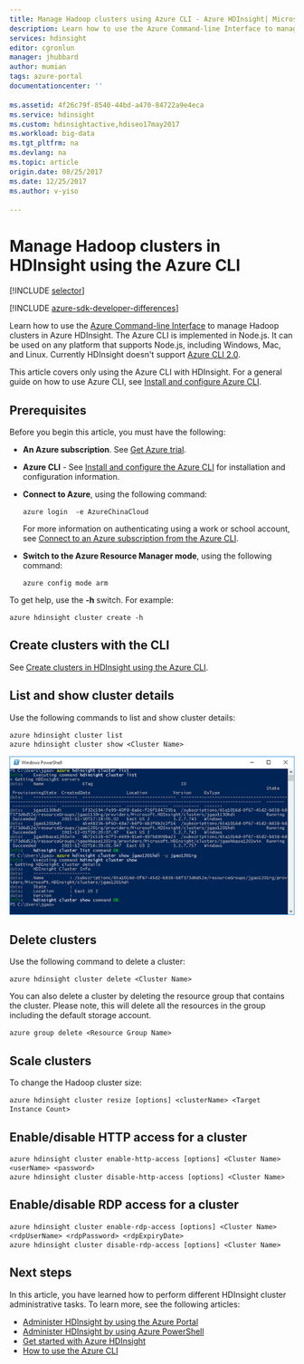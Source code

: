 ```yaml
---
title: Manage Hadoop clusters using Azure CLI - Azure HDInsight| Microsoft Docs
description: Learn how to use the Azure Command-line Interface to manage Hadoop clusters in Azure HDInsight. The Azure CLI works on Windows, Mac, and Linux.
services: hdinsight
editor: cgronlun
manager: jhubbard
author: mumian
tags: azure-portal
documentationcenter: ''

ms.assetid: 4f26c79f-8540-44bd-a470-84722a9e4eca
ms.service: hdinsight
ms.custom: hdinsightactive,hdiseo17may2017
ms.workload: big-data
ms.tgt_pltfrm: na
ms.devlang: na
ms.topic: article
origin.date: 08/25/2017
ms.date: 12/25/2017
ms.author: v-yiso

---
```

# Manage Hadoop clusters in HDInsight using the Azure CLI
[!INCLUDE [selector](../../includes/hdinsight-portal-management-selector.md)]

[!INCLUDE [azure-sdk-developer-differences](../../includes/azure-sdk-developer-differences.md)]

Learn how to use the [Azure Command-line Interface](../cli-install-nodejs.md) to manage Hadoop clusters in Azure HDInsight. The Azure CLI is implemented in Node.js. It can be used on any platform that supports Node.js, including Windows, Mac, and Linux. Currently HDInsight doesn't support [Azure CLI 2.0](https://docs.azure.cn/zh-cn/cli/overview?view=azure-cli-lastest).

This article covers only using the Azure CLI with HDInsight. For a general guide on how to use Azure CLI, see [Install and configure Azure CLI][azure-command-line-tools].

## Prerequisites
Before you begin this article, you must have the following:

* **An Azure subscription**. See [Get Azure trial](https://www.azure.cn/pricing/1rmb-trial/).
* **Azure CLI** - See [Install and configure the Azure CLI](../cli-install-nodejs.md) for installation and configuration information.
* **Connect to Azure**, using the following command:

    ```cli
    azure login  -e AzureChinaCloud
    ```
  
    For more information on authenticating using a work or school account, see [Connect to an Azure subscription from the Azure CLI](../xplat-cli-connect.md).
* **Switch to the Azure Resource Manager mode**, using the following command:
  
    ```cli
    azure config mode arm
    ```

To get help, use the **-h** switch.  For example:

```cli
azure hdinsight cluster create -h
```

## Create clusters with the CLI
See [Create clusters in HDInsight using the Azure CLI](hdinsight-hadoop-create-linux-clusters-azure-cli.md).

## List and show cluster details
Use the following commands to list and show cluster details:

```cli
azure hdinsight cluster list
azure hdinsight cluster show <Cluster Name>
```

![Command-line view of cluster list][image-cli-clusterlisting]

## Delete clusters
Use the following command to delete a cluster:

```cli
azure hdinsight cluster delete <Cluster Name>
```

You can also delete a cluster by deleting the resource group that contains the cluster. Please note, this will delete all the resources in the group including the default storage account.

```cli
azure group delete <Resource Group Name>
```

## Scale clusters
To change the Hadoop cluster size:

```cli
azure hdinsight cluster resize [options] <clusterName> <Target Instance Count>
```


## Enable/disable HTTP access for a cluster

```cli
azure hdinsight cluster enable-http-access [options] <Cluster Name> <userName> <password>
azure hdinsight cluster disable-http-access [options] <Cluster Name>
```

## Enable/disable RDP access for a cluster

```cli
azure hdinsight cluster enable-rdp-access [options] <Cluster Name> <rdpUserName> <rdpPassword> <rdpExpiryDate>
azure hdinsight cluster disable-rdp-access [options] <Cluster Name>
```

## Next steps
In this article, you have learned how to perform different HDInsight cluster administrative tasks. To learn more, see the following articles:

* [Administer HDInsight by using the Azure Portal][hdinsight-admin-portal]
* [Administer HDInsight by using Azure PowerShell][hdinsight-admin-powershell]
* [Get started with Azure HDInsight][hdinsight-get-started]
* [How to use the Azure CLI][azure-command-line-tools]

[azure-command-line-tools]: ../cli-install-nodejs.md
[azure-create-storageaccount]:../storage/common/storage-create-storage-account.md
[azure-purchase-options]: https://www.azure.cn/pricing/purchase-options/
[azure-member-offers]: https://www.azure.cn/pricing/member-offers/
[azure-trial]: https://www.azure.cn/pricing/1rmb-trial/

[hdinsight-admin-portal]: hdinsight-administer-use-management-portal.md
[hdinsight-admin-powershell]: hdinsight-administer-use-powershell.md
[hdinsight-get-started]:hadoop/apache-hadoop-linux-tutorial-get-started.md

[image-cli-account-download-import]: ./media/hdinsight-administer-use-command-line/HDI.CLIAccountDownloadImport.png
[image-cli-clustercreation]: ./media/hdinsight-administer-use-command-line/HDI.CLIClusterCreation.png
[image-cli-clustercreation-config]: ./media/hdinsight-administer-use-command-line/HDI.CLIClusterCreationConfig.png
[image-cli-clusterlisting]: ./media/hdinsight-administer-use-command-line/command-line-list-of-clusters.png "List and show clusters"
<!--Update_Description: update link ref-->